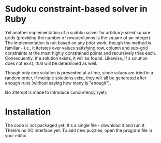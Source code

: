 # Sudoku constraint-based solver in Ruby
Yet another implementation of a sudoku solver for arbitrary-sized
square grids (providing the number of rows/columns is the square of an
integer). The implementation is not based on any prior work, though
the method is familiar - i.e., it iterates over values satisfying row,
column and sub-grid constraints at the most highly constrained points
and recursively tries each. Consequently, if a solution exists, it
will be found. Likewise, if a solution does not exist, that will be
determined as well.

Though only one solution is presented at a time, since values are
tried in a random order, if multiple solutions exist, they will all be
generated after enough runs (without saying how many is "enough").

No attempt is made to introduce concurrency (yet).

# Installation
The code is not packaged yet. It's a single file - download it and run
it. There's no I/O interface yet.  To add new puzzles, open the
program file in your editor.
